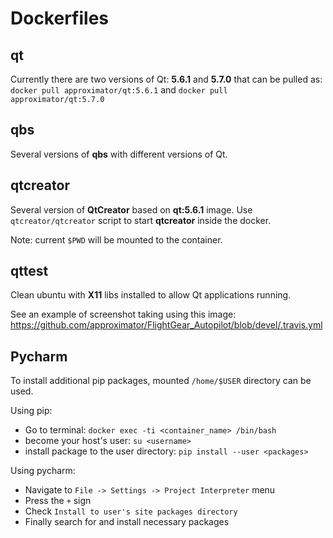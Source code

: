 # Dockerfiles

## qt

Currently there are two versions of Qt: **5.6.1** and **5.7.0** that can be pulled
as: `docker pull approximator/qt:5.6.1` and `docker pull approximator/qt:5.7.0`

## qbs

Several versions of **qbs** with different versions of Qt.

## qtcreator

Several version of **QtCreator** based on **qt:5.6.1** image.
Use `qtcreator/qtcreator` script to start **qtcreator** inside the docker.

Note: current `$PWD` will be mounted to the container.

## qttest

Clean ubuntu with **X11** libs installed to allow Qt applications running.

See an example of screenshot taking using this image:
https://github.com/approximator/FlightGear_Autopilot/blob/devel/.travis.yml

## Pycharm

To install additional pip packages, mounted `/home/$USER` directory
can be used.

Using pip:

- Go to terminal: `docker exec -ti <container_name> /bin/bash`
- become your host's user: `su <username>`
- install package to the user directory: `pip install --user <packages>`

Using pycharm:

- Navigate to `File -> Settings -> Project Interpreter` menu
- Press the `+` sign
- Check `Install to user's site packages directory`
- Finally search for and install necessary packages
